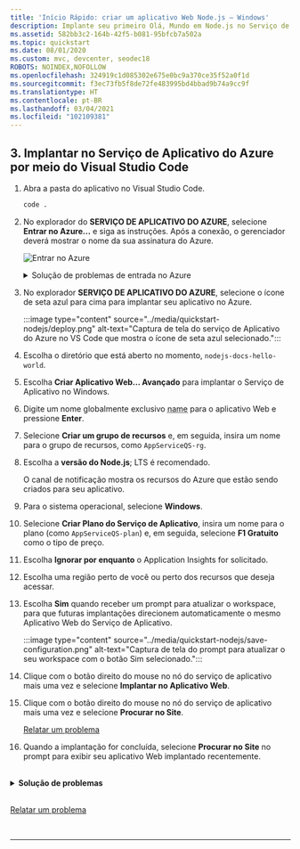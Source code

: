 ```yaml
---
title: 'Início Rápido: criar um aplicativo Web Node.js ­– Windows'
description: Implante seu primeiro Olá, Mundo em Node.js no Serviço de Aplicativo do Azure para a plataforma Windows em minutos.
ms.assetid: 582bb3c2-164b-42f5-b081-95bfcb7a502a
ms.topic: quickstart
ms.date: 08/01/2020
ms.custom: mvc, devcenter, seodec18
ROBOTS: NOINDEX,NOFOLLOW
ms.openlocfilehash: 324919c1d085302e675e0bc9a370ce35f52a0f1d
ms.sourcegitcommit: f3ec73fb5f8de72fe483995bd4bbad9b74a9cc9f
ms.translationtype: HT
ms.contentlocale: pt-BR
ms.lasthandoff: 03/04/2021
ms.locfileid: "102109381"
---
```

<!-- advanced for windows -->

## <a name="3-deploy-to-azure-app-service-from-visual-studio-code"></a>3. Implantar no Serviço de Aplicativo do Azure por meio do Visual Studio Code

1. Abra a pasta do aplicativo no Visual Studio Code.

    ```bash
    code .
    ```

1. No explorador do **SERVIÇO DE APLICATIVO DO AZURE**, selecione **Entrar no Azure...** e siga as instruções. Após a conexão, o gerenciador deverá mostrar o nome da sua assinatura do Azure.

    ![Entrar no Azure](../media/quickstart-nodejs/sign-in.png)

    <details>
    <summary>Solução de problemas de entrada no Azure</summary>
    
    Se for exibido o erro **"Não é possível encontrar a assinatura com o nome [ID da assinatura]"** quando você entrar no Azure, isso poderá ocorrer porque talvez você esteja atrás de um proxy e não consiga acessar a API do Azure. Configure as variáveis de ambiente `HTTP_PROXY` e `HTTPS_PROXY` com suas informações de proxy no seu terminal usando o `export`.
    
    ```bash
    export HTTPS_PROXY=https://username:password@proxy:8080
    export HTTP_PROXY=http://username:password@proxy:8080
    ```

    [Relatar um problema](https://www.research.net/r/PWZWZ52?tutorial=node-deployment-azure-app-service&step=deploy-app)


1. No explorador **SERVIÇO DE APLICATIVO DO AZURE**, selecione o ícone de seta azul para cima para implantar seu aplicativo no Azure. 

    :::image type="content" source="../media/quickstart-nodejs/deploy.png" alt-text="Captura de tela do serviço de Aplicativo do Azure no VS Code que mostra o ícone de seta azul selecionado.":::

1. Escolha o diretório que está aberto no momento, `nodejs-docs-hello-world`.

1. Escolha **Criar Aplicativo Web... Avançado** para implantar o Serviço de Aplicativo no Windows.

1. Digite um nome globalmente exclusivo <abbr title="Os caracteres válidos para um nome de aplicativo são “a-z”, “0-9” e “-”.">name</abbr> para o aplicativo Web e pressione **Enter**. 
1. Selecione **Criar um grupo de recursos** e, em seguida, insira um nome para o grupo de recursos, como `AppServiceQS-rg`.
1. Escolha a **versão do Node.js**; LTS é recomendado.

    O canal de notificação mostra os recursos do Azure que estão sendo criados para seu aplicativo.
1. Para o sistema operacional, selecione **Windows**.
1. Selecione **Criar Plano do Serviço de Aplicativo**, insira um nome para o plano (como `AppServiceQS-plan`) e, em seguida, selecione **F1 Gratuito** como o tipo de preço.
1. Escolha **Ignorar por enquanto** o Application Insights for solicitado.
1. Escolha uma região perto de você ou perto dos recursos que deseja acessar.

1. Escolha **Sim** quando receber um prompt para atualizar o workspace, para que futuras implantações direcionem automaticamente o mesmo Aplicativo Web do Serviço de Aplicativo. 

    :::image type="content" source="../media/quickstart-nodejs/save-configuration.png" alt-text="Captura de tela do prompt para atualizar o seu workspace com o botão Sim selecionado.":::

1. Clique com o botão direito do mouse no nó do serviço de aplicativo mais uma vez e selecione **Implantar no Aplicativo Web**.

1. Clique com o botão direito do mouse no nó do serviço de aplicativo mais uma vez e selecione **Procurar no Site**.

    [Relatar um problema](https://www.research.net/r/PWZWZ52?tutorial=node-deployment-azure-app-service&step=deploy-app)

1. Quando a implantação for concluída, selecione **Procurar no Site** no prompt para exibir seu aplicativo Web implantado recentemente.

<br/>
<details>
<summary><strong>Solução de problemas</strong></summary>

Se você não conseguiu concluir estas etapas, verifique o seguinte:

* Verifique se seu aplicativo está escutando na porta fornecida pela variável de ambiente PORT: `process.env.PORT`.

* Se você vir o erro **"Você não tem permissão para exibir este diretório ou página."** , o aplicativo provavelmente terá falhado em iniciar corretamente. Examine a saída do log para localizar e corrigir o erro. 

</details>

<br>

[Relatar um problema](https://www.research.net/r/PWZWZ52?tutorial=node-deployment-azure-app-service&prepare-your-environment)


<br/>
<hr/>
